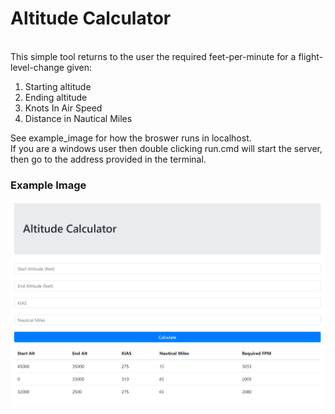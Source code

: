 # Altitude Calculator
<br>
This simple tool returns to the user the required feet-per-minute for a flight-level-change given:
<ol>
<li>Starting altitude</li>
<li>Ending altitude</li>
<li>Knots In Air Speed</li>
<li>Distance in Nautical Miles</li>
</ol>

See example_image for how the broswer runs in localhost.
<br>
If you are a windows user then double clicking run.cmd will start the server, then go to the address provided in the terminal.
<br>
### Example Image
![](example_image.png)